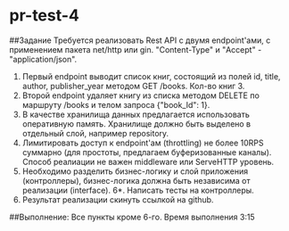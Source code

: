 # pr-test-4

##Задание
Требуется реализовать Rest API с двумя endpoint'ами, с применением пакета net/http или gin. "Content-Type" и "Accept" - "application/json".
1. Первый endpoint выводит список книг, состоящий из полей id, title, author, publisher_year методом GET /books. Кол-во книг 3.
2. Второй endpoint удаляет книгу из списка методом DELETE по маршруту /books и телом запроса {"book_Id": 1}.
3. В качестве хранилища данных предлагается использовать оперативную память. Хранилище должно быть выделено в отдельный слой, например repository.
4. Лимитировать доступ к endpoint'ам (throttling) не более 10RPS суммарно (для простоты, предлагаем буферизованные каналы). Способ реалиации не важен middleware или ServeHTTP уровень.
5. Необходимо разделить бизнес-логику и слой приложения (контроллеры), бизнес-логика должна быть независима от реализации (interface).
6*. Написать тесты на контроллеры.
7. Результат реализации скинуть ссылкой на github.

##Выполнение:
Все пункты кроме 6-го.
Время выполнения 3:15
